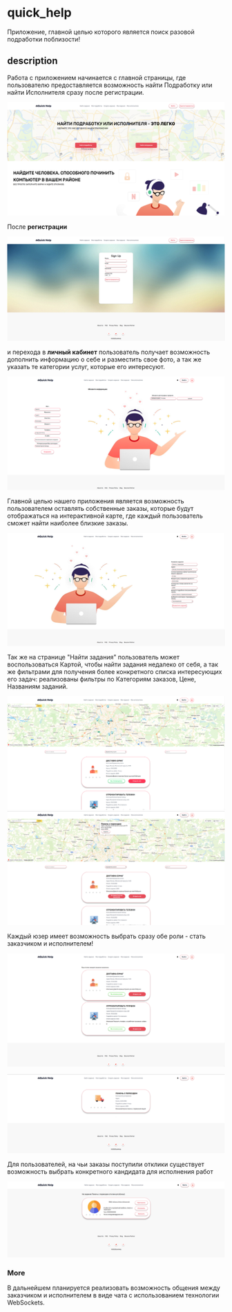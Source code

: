 # quick_help
Приложение, главной целью которого является поиск разовой подработки поблизости!

## description
Работа с приложением начинается с главной страницы, где пользователю предоставляется возможность найти Подработку или найти Исполнителя сразу после регистрации.

![mainpage](https://github.com/kGudvin/quick_help/blob/dev/mdPhoto/StartPage.png?raw=true)

После **регистрации**

![registration](https://github.com/kGudvin/quick_help/blob/dev/mdPhoto/Registration.png?raw=true)

 и перехода в **личный кабинет** пользователь получает возможность дополнить информацию о себе и разместить свое фото, а так же указать те категории услуг, которые его интересуют.


![verification](https://github.com/kGudvin/quick_help/blob/dev/mdPhoto/Verification.png?raw=true)


Главной целью нашего приложения является возможность пользователем оставлять собственные заказы, которые будут отображаться на интерактивной карте, где каждый пользователь сможет найти наиболее близкие заказы.

![addtask](https://github.com/kGudvin/quick_help/blob/dev/mdPhoto/AddTask.png?raw=true)

Так же на странице "Найти задания" пользователь может воспользоваться Картой, чтобы найти задания недалеко от себя, а так же фильтрами для получения более конкретного списка интересующих его задач: реализованы фильтры по Категориям заказов, Цене, Названиям заданий.

![findtask](https://github.com/kGudvin/quick_help/blob/dev/mdPhoto/findTask.png?raw=true)
![findtask](https://github.com/kGudvin/quick_help/blob/dev/mdPhoto/FindTask.png?raw=true)



Каждый юзер имеет возможность выбрать сразу обе роли - стать заказчиком и исполнителем!

![myTasks](https://github.com/kGudvin/quick_help/blob/dev/mdPhoto/MyTasks.png?raw=true)

![myMissions](https://github.com/kGudvin/quick_help/blob/dev/mdPhoto/myMissions.png?raw=true)


Для пользователей, на чьи заказы поступили отклики существует возможность выбрать конкретного кандидата для исполнения работ

![selectUser](https://github.com/kGudvin/quick_help/blob/dev/mdPhoto/selectUser.png?raw=true)




### More 

В дальнейшем планируется реализовать возможность общения между заказчиком и исполнителем в виде чата с использованием технологии WebSockets.

